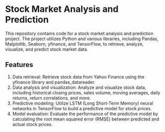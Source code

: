 # Stock Market Analysis and Prediction

This repository contains code for a stock market analysis and prediction project. The project utilizes Python and various libraries, including Pandas, Matplotlib, Seaborn, yfinance, and TensorFlow, to retrieve, analyze, visualize, and predict stock market data.

## Features

1) Data retrieval: Retrieve stock data from Yahoo Finance using the yfinance library and pandas_datareader.
2) Data analysis and visualization: Analyze and visualize stock data, including historical closing prices, sales volume, moving averages, daily returns, return correlations, and more.
3) Predictive modeling: Utilize LSTM (Long Short-Term Memory) neural networks in TensorFlow to build a predictive model for stock prices.
4) Model evaluation: Evaluate the performance of the predictive model by calculating the root mean squared error (RMSE) between predicted and actual stock prices.
